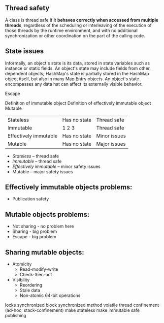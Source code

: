 ## Thread safety
A class is thread safe if it **behaves correctly when accessed from multiple threads**, regardless of the scheduling or interleaving of the execution of those threads by the runtime environment, and with no additional synchronization or other coordination on the part of the calling code.

## State issues
Informally, an object's state is its data, stored in state variables such as instance or static fields. An object's state may include fields from other, dependent objects; HashMap's state is partially stored in the HashMap object itself, but also in many Map.Entry objects. An object's state encompasses any data hat can affect its externally visible behavior.

Escape

Definition of immutable object
Definition of effectively immutable object
Mutable

<table>
	<tr>
		<td>Stateless</td><td>Has no state</td><td>Thread safe</td>
	</tr>
	<tr>
		<td>Immutable</td><td>1 2 3</td><td>Thread safe</td>
	</tr>
	<tr>
		<td>Effectively immutable</td><td>Has no state</td><td>Minor issues</td>
	</tr>
	<tr>
		<td>Mutable</td><td>Has no state</td><td>Major issues</td>
	</tr>
</table>

* *Stateless* &ndash; thread safe
* *Immutable* &ndash; thread safe
* *Effectively immutable* &ndash; minor safety issues
* Mutable &ndash; major safety issues



## Effectively immutable objects problems:
* Publication safety

## Mutable objects problems:
* Not sharing - no problem here
* Sharing - big problem
* Escape - big problem

## Sharing mutable objects:
* Atomicity
    * Read-modify-write
    * Check-then-act
* Visibility
    * Reordering
    * Stale data
    * Non-atomic 64-bit operations

locks
synchronized block
synchronized method
volatile
thread confinement (ad-hoc, stack-confinement)
make stateless
make immutable
safe publishing